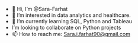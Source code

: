 - 👋 Hi, I’m @Sara-Farhat
- 👀 I’m interested in data analytics and healthcare.
- 🌱 I’m currently learning SQL, Python and Tableau
- I’m looking to collaborate on Python projects
- 📫 How to reach me: Sara.i.farhat90@gmail.com

<!---
Sara-Farhat/Sara-Farhat is a ✨ special ✨ repository because its `README.md` (this file) appears on your GitHub profile.
You can click the Preview link to take a look at your changes.
--->
